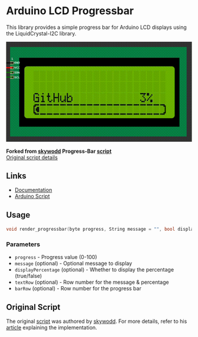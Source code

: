# Arduino LCD Progressbar
This library provides a simple progress bar for Arduino LCD displays using the LiquidCrystal-I2C library.

![Example](assets/example.gif)

**Forked from [skywodd](https://www.carnetdumaker.net/membres/skywodd/) Progress-Bar [script](https://www.carnetdumaker.net/articles/faire-une-barre-de-progression-avec-arduino-et-liquidcrystal/)**  
[Original script details](#original-script)

## Links
- [Documentation](docs/README.md)
- [Arduino Script](src/progressbar.ino)

## Usage
```cpp
void render_progressbar(byte progress, String message = "", bool displayPercentage = true, int textRow = lcd_rows-2, int barRow = lcd_rows-1)
```

### Parameters
- `progress` - Progress value (0-100)
- `message` (optional) - Optional message to display
- `displayPercentage` (optional) - Whether to display the percentage (true/false)
- `textRow` (optional) - Row number for the message & percentage
- `barRow` (optional) - Row number for the progress bar

## Original Script
The original [script](https://www.carnetdumaker.net/snippets/4/) was authored by [skywodd](https://www.carnetdumaker.net/membres/skywodd/). For more details, refer to his [article](https://www.carnetdumaker.net/articles/faire-une-barre-de-progression-avec-arduino-et-liquidcrystal/) explaining the implementation.